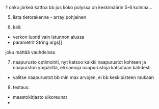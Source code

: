 ? onko järkeä kattoa bb jos koko polyssa on keskimäärin 5-6 kulmaa...

5. lista tietorakenne - array pohjainen

6. käli:
 - verkon luonti vain istunnon alussa
 - parametrit String args[]

joku mättää vauhdeissa

7. naapurusto optimointi, nyt katsoo kaikki naapurustot kohteen ja naapurston ympäriltä, eli samoja naapurustoja katsotaan kahdesti
 - valitse naapurustot bb min max arvojen, ei bb keskipisteen mukaan

8. testaus:
 - maastokirjasto ulkoreunat
 - 
